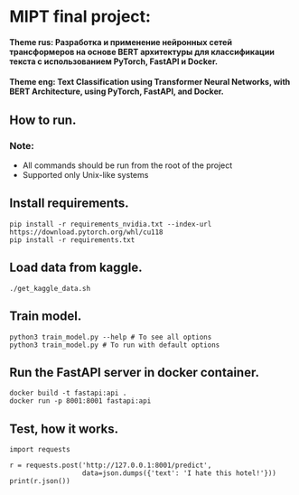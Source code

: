 # MIPT final project:
#### Theme rus: Разработка и применение нейронных сетей трансформеров на основе BERT архитектуры для классификации текста с использованием PyTorch, FastAPI и Docker.
#### Theme eng: Text Classification using Transformer Neural Networks, with BERT Architecture, using PyTorch, FastAPI, and Docker.
## How to run.
### Note: 
- All commands should be run from the root of the project
- Supported only Unix-like systems

## Install requirements.
```
pip install -r requirements_nvidia.txt --index-url https://download.pytorch.org/whl/cu118
pip install -r requirements.txt
```

## Load data from kaggle.
```
./get_kaggle_data.sh
```

## Train model.
```
python3 train_model.py --help # To see all options
python3 train_model.py # To run with default options
``` 

## Run the FastAPI server in docker container.
```
docker build -t fastapi:api .
docker run -p 8001:8001 fastapi:api
```

## Test, how it works.
```
import requests

r = requests.post('http://127.0.0.1:8001/predict', 
                  data=json.dumps({'text': 'I hate this hotel!'}))
print(r.json())
```


